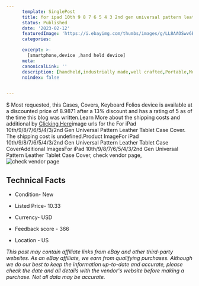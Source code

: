 ```yaml
---
      template: SinglePost
      title: for ipad 10th 9 8 7 6 5 4 3 2nd gen universal pattern leather tablet case cover
      status: Published
      date: '2023-02-12'
      featuredImage: 'https://i.ebayimg.com/thumbs/images/g/LL8AAOSwv6BjwRWN/s-l225.jpg'
      categories: 

      excerpt: >-
        [smartphone,device ,hand held device]
      meta:
      canonicalLink: ''
      description: [handheld,industrially made,well crafted,Portable,Mobile,Compact,Convenient,Lightweight,Maneuverable,Man-portable,Miniature,Carriable,Hand-held,Light,Holdable,Transportable,Mobile device,Pocket-sized,On-the-go,Wireless,Cordless,Compact size,Convenient size, smartphone,device ,hand held device]
      noindex: false

        
---
```

$
    Most requested, this Cases, Covers, Keyboard Folios device is available at a discounted price of 8.9871 after a 13% discount and has a rating of 5 as of the time this blog was written.Learn More about the shipping costs and additional by [Clicking Here](https://www.ebay.com/itm/374391466806?hash=item572b786b36%3Ag%3ALL8AAOSwv6BjwRWN&mkevt=1&mkcid=1&mkrid=711-53200-19255-0&campid=%253CePNCampaignId%253E&customid=%253CreferenceId%253E&toolid=10049)image urls for the For iPad 10th/9/8/7/6/5/4/3/2nd Gen Universal Pattern Leather Tablet Case Cover. The shipping cost is undefined.Product ImageFor iPad 10th/9/8/7/6/5/4/3/2nd Gen Universal Pattern Leather Tablet Case CoverAdditional ImagesFor iPad 10th/9/8/7/6/5/4/3/2nd Gen Universal Pattern Leather Tablet Case Cover, check vendor page, ![check vendor page](https://origin-galleryplus.ebayimg.com/ws/web/374391466806_2_0_1/225x225.jpg,https://origin-galleryplus.ebayimg.com/ws/web/374391466806_3_0_1/225x225.jpg,https://origin-galleryplus.ebayimg.com/ws/web/374391466806_4_0_1/225x225.jpg,https://origin-galleryplus.ebayimg.com/ws/web/374391466806_5_0_1/225x225.jpg,https://origin-galleryplus.ebayimg.com/ws/web/374391466806_6_0_1/225x225.jpg,https://origin-galleryplus.ebayimg.com/ws/web/374391466806_7_0_1/225x225.jpg,https://origin-galleryplus.ebayimg.com/ws/web/374391466806_8_0_1/225x225.jpg,https://origin-galleryplus.ebayimg.com/ws/web/374391466806_9_0_1/225x225.jpg,https://origin-galleryplus.ebayimg.com/ws/web/374391466806_10_0_1/225x225.jpg,https://origin-galleryplus.ebayimg.com/ws/web/374391466806_11_0_1/225x225.jpg)
    
    

 ## Technical Facts 



     
      

 - Condition- New 


      

 - Listed Price- 10.33 


      

 - Currency- USD 


      

 - Feedback score - 366 


      

 - Location - US 


      
      

 *_This post may contain affiliate links from eBay and other third-party websites. As an eBay affiliate, we earn from qualifying purchases. Although we do our best to keep the information up-to-date and accurate, please check the date and all details with the vendor's website before making a purchase. Not all data may be accurate._*



    
    
    
    
    